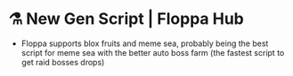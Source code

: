 # ⚗️ New Gen Script | Floppa Hub
- Floppa supports blox fruits and meme sea, probably being the best script for meme sea with the better auto boss farm (the fastest script to get raid bosses drops)
